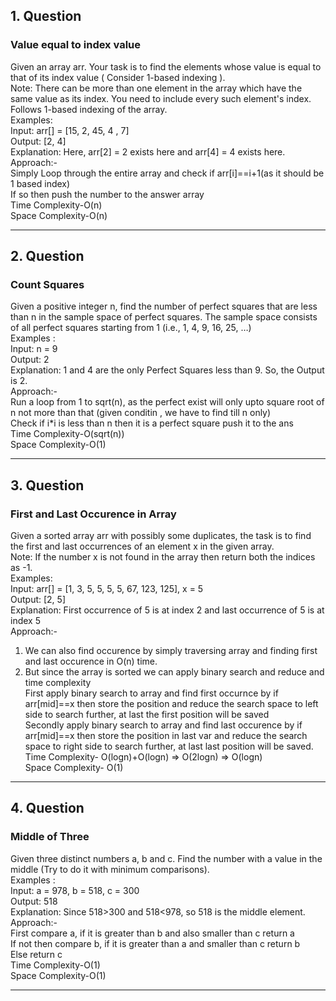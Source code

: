 ## 1. Question <br>
### Value equal to index value <br>
Given an array arr. Your task is to find the elements whose value is equal to that of its index value ( Consider 1-based indexing ). <br>
Note: There can be more than one element in the array which have the same value as its index. You need to include every such element's index. Follows 1-based indexing of the array. <br>
Examples: <br>
Input: arr[] = [15, 2, 45, 4 , 7] <br>
Output: [2, 4] <br>
Explanation: Here, arr[2] = 2 exists here and arr[4] = 4 exists here. <br>
Approach:- <br>
Simply Loop through the entire array and check if arr[i]==i+1(as it should be 1 based index)  <br>
If so then push the number to the answer array <br>
Time Complexity-O(n) <br>
Space Complexity-O(n) <br>

____________________________________________________________________________________


## 2. Question <br>
### Count Squares <br>
Given a positive integer n, find the number of perfect squares that are less than n in the sample space of perfect squares. The sample space consists of all perfect squares starting from 1 (i.e., 1, 4, 9, 16, 25, …) <br>
Examples : <br>
Input: n = 9 <br>
Output: 2 <br>
Explanation: 1 and 4 are the only Perfect Squares less than 9. So, the Output is 2. <br>
Approach:- <br>
Run a loop from 1 to sqrt(n), as the perfect exist will only upto square root of n not more than that (given conditin , we have to find till n only) <br>
Check if i*i is less than n then it is a perfect square push it to the ans <br>
Time Complexity-O(sqrt(n)) <br>
Space Complexity-O(1) <br>

_______________________________________________________________________________________________


## 3. Question <br>
### First and Last Occurence in Array <br>
Given a sorted array arr with possibly some duplicates, the task is to find the first and last occurrences of an element x in the given array.  <br>
Note: If the number x is not found in the array then return both the indices as -1.  <br>
Examples:  <br>
Input: arr[] = [1, 3, 5, 5, 5, 5, 67, 123, 125], x = 5  <br>
Output: [2, 5]  <br>
Explanation: First occurrence of 5 is at index 2 and last occurrence of 5 is at index 5  <br>
Approach:-  <br>
1. We can also find occurence by simply traversing array and finding first and last occurence in O(n) time.  <br>
2. But since the array is sorted we can apply binary search and reduce and time complexity  <br>
First apply binary search to array and find first occurnce by if arr[mid]==x then store the position and reduce the search space to left side to search further, at last the first position will be saved  <br>
Secondly apply binary search to array and find last occurence by if arr[mid]==x then store the position in last var and reduce the search space to right side to search further, at last last position will be saved.  <br>
Time Complexity- O(logn)+O(logn) => O(2logn) => O(logn)  <br>
Space Complexity- O(1)  <br>

______________________________________________________________________________________________________


## 4. Question <br>
### Middle of Three <br>
Given three distinct numbers a, b and c. Find the number with a value in the middle (Try to do it with minimum comparisons). <br>
Examples : <br>
Input: a = 978, b = 518, c = 300 <br>
Output: 518 <br>
Explanation: Since 518>300 and 518<978, so 518 is the middle element. <br>
Approach:- <br>
First compare a, if it is greater than b and also smaller than c return a <br>
If not then compare b, if it is greater than a and smaller than c return b <br>
Else return c <br>
Time Complexity-O(1) <br>
Space Complexity-O(1) <br>

_______________________________________________________________________________________________________


